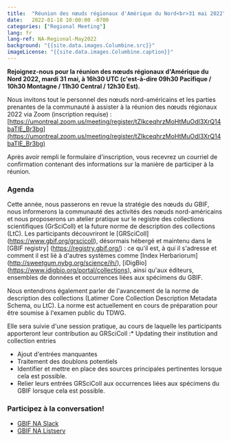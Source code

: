 ```yaml
---
title:  "Réunion des nœuds régionaux d'Amérique du Nord<br>31 mai 2022"
date:   2022-01-18 10:00:00 -0700
categories: ["Regional Meeting"]
lang: fr
lang-ref: NA-Regional-May2022
background: "{{site.data.images.Columbine.src}}"
imageLicense: "{{site.data.images.Columbine.caption}}"
---
```


**Rejoignez-nous pour la réunion des nœuds régionaux d'Amérique du Nord 2022, mardi 31 mai, à 16h30 UTC (c'est-à-dire 09h30 Pacifique / 10h30 Montagne / 11h30 Central / 12h30 Est).**

Nous invitons tout le personnel des nœuds nord-américains et les parties prenantes de la communauté à assister à la réunion des nœuds régionaux 2022 via Zoom (inscription requise) : [https://umontreal.zoom.us/meeting/register/tZIkceqhrzMoHtMuOdI3XrQ14baTlE_Br3bg](https://umontreal.zoom.us/meeting/register/tZIkceqhrzMoHtMuOdI3XrQ14baTlE_Br3bg)

Après avoir rempli le formulaire d'inscription, vous recevrez un courriel de confirmation contenant des informations sur la manière de participer à la réunion.

### Agenda
Cette année, nous passerons en revue la stratégie des nœuds du GBIF, nous informerons la communauté des activités des nœuds nord-américains et nous proposerons un atelier pratique sur le registre des collections scientifiques (GrSciColl) et la future norme de description des collections (LtC). Les participants découvriront le [GRSciColl] (https://www.gbif.org/grscicoll), désormais hébergé et maintenu dans le [GBIF registry] (https://registry.gbif.org/) : ce qu'il est, à qui il s'adresse et comment il est lié à d'autres systèmes comme [Index Herbariorum] (http://sweetgum.nybg.org/science/ih/), [iDigBio] (https://www.idigbio.org/portal/collections), ainsi qu'aux éditeurs, ensembles de données et occurrences liées aux spécimens du GBIF.

Nous entendrons également parler de l'avancement de la norme de description des collections (Latimer Core Collection Description Metadata Schema, ou LtC). La norme est actuellement en cours de préparation pour être soumise à l'examen public du TDWG.

Elle sera suivie d'une session pratique, au cours de laquelle les participants apporteront leur contribution au GRSciColl :* Updating their institution and collection entries
* Ajout d'entrées manquantes
* Traitement des doublons potentiels
* Identifier et mettre en place des sources principales pertinentes lorsque cela est possible.
* Relier leurs entrées GRSciColl aux occurrences liées aux spécimens du GBIF lorsque cela est possible.

### Participez à la conversation!
* [GBIF NA Slack](https://join.slack.com/t/gbif-north-america/shared_invite/zt-1duj62qwm-PoKZBpZGPX8ZREHkNRqoDw)
* [GBIF NA Listserv](https://groups.google.com/g/gbif-na)

<!--- ### Materials and resources from the meeting (view only): --->
